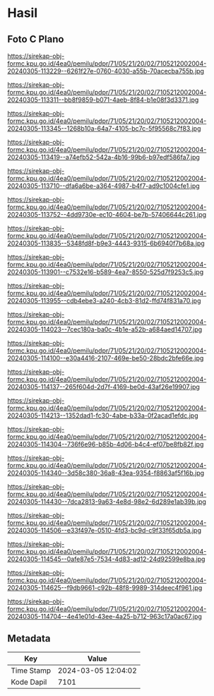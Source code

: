 # Hasil

## Foto C Plano

https://sirekap-obj-formc.kpu.go.id/4ea0/pemilu/pdpr/71/05/21/20/02/7105212002004-20240305-113229--6261f27e-0760-4030-a55b-70acecba755b.jpg

https://sirekap-obj-formc.kpu.go.id/4ea0/pemilu/pdpr/71/05/21/20/02/7105212002004-20240305-113311--bb8f9859-b071-4aeb-8f84-b1e08f3d3371.jpg

https://sirekap-obj-formc.kpu.go.id/4ea0/pemilu/pdpr/71/05/21/20/02/7105212002004-20240305-113345--1268b10a-64a7-4105-bc7c-5f95568c7f83.jpg

https://sirekap-obj-formc.kpu.go.id/4ea0/pemilu/pdpr/71/05/21/20/02/7105212002004-20240305-113419--a74efb52-542a-4b16-99b6-b97edf586fa7.jpg

https://sirekap-obj-formc.kpu.go.id/4ea0/pemilu/pdpr/71/05/21/20/02/7105212002004-20240305-113710--dfa6a6be-a364-4987-b4f7-ad9c1004cfe1.jpg

https://sirekap-obj-formc.kpu.go.id/4ea0/pemilu/pdpr/71/05/21/20/02/7105212002004-20240305-113752--4dd9730e-ec10-4604-be7b-57406644c261.jpg

https://sirekap-obj-formc.kpu.go.id/4ea0/pemilu/pdpr/71/05/21/20/02/7105212002004-20240305-113835--5348fd8f-b9e3-4443-9315-6b6940f7b68a.jpg

https://sirekap-obj-formc.kpu.go.id/4ea0/pemilu/pdpr/71/05/21/20/02/7105212002004-20240305-113901--c7532e16-b589-4ea7-8550-525d7f9253c5.jpg

https://sirekap-obj-formc.kpu.go.id/4ea0/pemilu/pdpr/71/05/21/20/02/7105212002004-20240305-113955--cdb4ebe3-a240-4cb3-81d2-ffd74f831a70.jpg

https://sirekap-obj-formc.kpu.go.id/4ea0/pemilu/pdpr/71/05/21/20/02/7105212002004-20240305-114023--7cec180a-ba0c-4b1e-a52b-a684aed14707.jpg

https://sirekap-obj-formc.kpu.go.id/4ea0/pemilu/pdpr/71/05/21/20/02/7105212002004-20240305-114100--e30a4416-2107-469e-be50-28bdc2bfe66e.jpg

https://sirekap-obj-formc.kpu.go.id/4ea0/pemilu/pdpr/71/05/21/20/02/7105212002004-20240305-114137--265f604d-2d7f-4169-be0d-43af26e19907.jpg

https://sirekap-obj-formc.kpu.go.id/4ea0/pemilu/pdpr/71/05/21/20/02/7105212002004-20240305-114213--1352dad1-fc30-4abe-b33a-0f2acad1efdc.jpg

https://sirekap-obj-formc.kpu.go.id/4ea0/pemilu/pdpr/71/05/21/20/02/7105212002004-20240305-114304--736f6e96-b85b-4d06-b4c4-ef07be8fb82f.jpg

https://sirekap-obj-formc.kpu.go.id/4ea0/pemilu/pdpr/71/05/21/20/02/7105212002004-20240305-114340--3d58c380-36a8-43ea-9354-f8863af5f16b.jpg

https://sirekap-obj-formc.kpu.go.id/4ea0/pemilu/pdpr/71/05/21/20/02/7105212002004-20240305-114430--7dca2813-9a63-4e8d-98e2-6d289e1ab39b.jpg

https://sirekap-obj-formc.kpu.go.id/4ea0/pemilu/pdpr/71/05/21/20/02/7105212002004-20240305-114506--e33f497e-0510-4fd3-bc9d-c9f33f65db5a.jpg

https://sirekap-obj-formc.kpu.go.id/4ea0/pemilu/pdpr/71/05/21/20/02/7105212002004-20240305-114545--0afe87e5-7534-4d83-ad12-24d92599e8ba.jpg

https://sirekap-obj-formc.kpu.go.id/4ea0/pemilu/pdpr/71/05/21/20/02/7105212002004-20240305-114625--f9db9661-c92b-48f8-9989-314deec4f961.jpg

https://sirekap-obj-formc.kpu.go.id/4ea0/pemilu/pdpr/71/05/21/20/02/7105212002004-20240305-114704--4e41e01d-43ee-4a25-b712-963c17a0ac67.jpg


## Metadata

| Key        | Value               |
| ---------- | ------------------- |
| Time Stamp | 2024-03-05 12:04:02 |
| Kode Dapil | 7101                |



